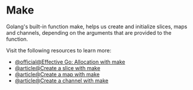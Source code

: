 # Make

Golang's built-in function make, helps us create and initialize slices, maps and channels, depending on the arguments that are provided to the function.

Visit the following resources to learn more:

- [@official@Effective Go: Allocation with make](https://go.dev/doc/effective_go#allocation_make)
- [@article@Create a slice with make](https://www.golangprograms.com/how-to-create-slice-using-make-function-in-golang.html)
- [@article@Create a map with make](https://www.golangprograms.com/golang-package-examples/how-to-create-map-using-the-make-function-in-go.html)
- [@article@Create a channel with make](https://www.programiz.com/golang/channel#channel)
